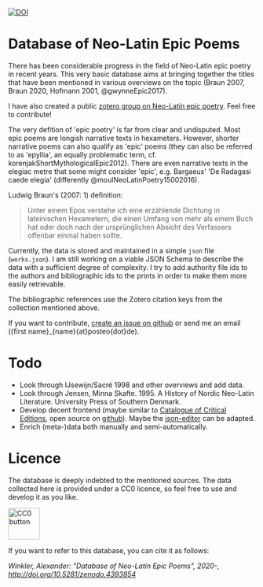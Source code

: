[![DOI](https://zenodo.org/badge/324364381.svg)](https://zenodo.org/badge/latestdoi/324364381)

# Database of Neo-Latin Epic Poems

There has been considerable progress in the field of Neo-Latin epic poetry in recent years. This very basic database aims at bringing together the titles that have been mentioned in various overviews on the topic (Braun 2007, Braun 2020, Hofmann 2001, @gwynneEpic2017).

I have also created a public [zotero group on Neo-Latin epic poetry](https://www.zotero.org/groups/2680665/neolatin_epic). Feel free to contribute!

The very defition of 'epic poetry' is far from clear and undisputed. Most epic poems are longish narrative texts in hexameters. However, shorter narrative poems can also qualify as 'epic' poems (they can also be referred to as 'epyllia', an equally problematic term, cf. korenjakShortMythologicalEpic2012). There are even narrative texts in the elegiac metre that some might consider 'epic', e.g. Bargaeus' 'De Radagasi caede elegia' (differently @moulNeoLatinPoetry15002016).

Ludwig Braun's (2007: 1) definition:

> Unter einem Epos verstehe ich eine
> erzählende Dichtung in lateinischen Hexametern, die einen Umfang
> von mehr als einem Buch hat oder doch nach der ursprünglichen
> Absicht des Verfassers offenbar einmal haben sollte.



Currently, the data is stored and maintained in a simple `json` file (`works.json`). I am still working on a viable JSON Schema to describe the data with a sufficient degree of complexity. I try to add authority file ids to the authors and bibliographic ids to the prints in order to make them more easily retrievable.

The bibliographic references use the Zotero citation keys from the collection mentioned above.

If you want to contribute, [create an issue on github](https://docs.github.com/en/free-pro-team@latest/github/managing-your-work-on-github/creating-an-issue) or send me an email ({first name}\_{name}{at}posteo{dot}de).


 


# Todo

* Look through IJsewijn/Sacré 1998 and other overviews and add data.
* Look through Jensen, Minna Skafte. 1995. A History of Nordic Neo-Latin Literature. University Press of Southern Denmark.
* Develop decent frontend (maybe similar to [Catalogue of Critical Editions](https://dig-ed-cat.acdh.oeaw.ac.at/browsing/editions/), open source on [github](https://github.com/acdh-oeaw/dig_ed_cat)). Maybe the [json-editor](https://github.com/json-editor/json-editor) can be adapted.
* Enrich (meta-)data both manually and semi-automatically.


# Licence

The database is deeply indebted to the mentioned sources. The data collected here is provided under a CC0 licence, so feel free to use and develop it as you like.

<a title="Creative Commons, Public domain, via Wikimedia Commons" href="https://commons.wikimedia.org/wiki/File:CC0_button.svg"><img width="64" alt="CC0 button" src="https://upload.wikimedia.org/wikipedia/commons/thumb/6/69/CC0_button.svg/64px-CC0_button.svg.png"></a>

If you want to refer to this database, you can cite it as follows:

*Winkler, Alexander: "Database of Neo-Latin Epic Poems", 2020-, http://doi.org/10.5281/zenodo.4393854*
